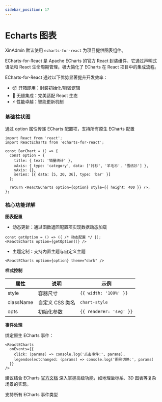 ```yaml
---
sidebar_position: 17
---
```


# Echarts 图表

XinAdmin 默认使用 `echarts-for-react` 为项目提供图表组件。

ECharts-for-React 是 Apache ECharts 的官方 React 封装组件，它通过声明式语法和 React 生命周期管理，极大简化了 ECharts 在 React 项目中的集成流程。

ECharts-for-React 通过以下优势显著提升开发效率：

- 📦 开箱即用：封装初始化/销毁逻辑
- 🎨 无缝集成：完美适配 React 生态
- ⚡ 性能卓越：智能更新机制

### 基础柱状图

通过 option 属性传递 ECharts 配置项，支持所有原生 ECharts 配置

```tsx
import React from 'react';
import ReactECharts from 'echarts-for-react';

const BarChart = () => {
  const option = {
    title: { text: '销量统计' },
    xAxis: { type: 'category', data: ['衬衫', '羊毛衫', '雪纺衫'] },
    yAxis: {},
    series: [{ data: [5, 20, 36], type: 'bar' }]
  };

  return <ReactECharts option={option} style={{ height: 400 }} />;
};
```

### 核心功能详解

**图表配置**

- 动态更新：通过函数返回配置项实现数据动态加载

```tsx
const getOption = () => ({ /* 动态配置 */ });
<ReactECharts option={getOption()} />
```

- 主题定制：支持内置主题与自定义主题

```tsx
<ReactECharts option={option} theme="dark" />
```

**样式控制**

| 属性        | 说明         | 示例                      |
|-----------|------------|-------------------------|
| style     | 容器尺寸       | `{{ width: '100%' }}`   |
| className | 自定义 CSS 类名 | `chart-style`           |
| opts      | 初始化参数      | `{{ renderer: 'svg' }}` |

**事件处理**

绑定原生 ECharts 事件：
```tsx
<ReactECharts
  onEvents={{
    click: (params) => console.log('点击事件:', params),
    legendselectchanged: (params) => console.log('图例切换:', params)
  }}
/>
```

建议结合 ECharts [官方文档](https://echarts.apache.org/) 深入掌握高级功能，如地理坐标系、3D 图表等复杂场景的实现。

支持所有 ECharts 事件类型

		
		
		